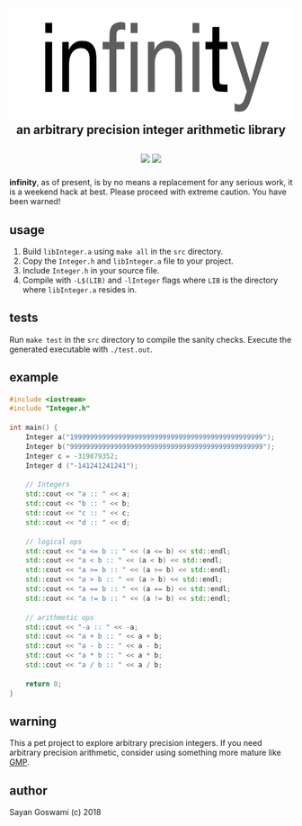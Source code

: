 <h2 align="center">
    <img src="https://github.com/Sayan98/infinity/blob/master/assets/logo.png" height=200 alt="infinity: an arbitrary precision integer arithmetic library">
    <br>an arbitrary precision integer arithmetic library<br>
<h2>

<h5 align="center">
<img src="https://forthebadge.com/images/badges/made-with-c-plus-plus.svg" height=30>
<img src="https://forthebadge.com/images/badges/you-didnt-ask-for-this.svg" height=30>
</h5>

**infinity**, as of present, is by no means a replacement for any serious work, it is a weekend hack at best. Please proceed with extreme caution. You have been warned!

## usage

1. Build `libInteger.a` using `make all` in the `src` directory.
2. Copy the `Integer.h` and `libInteger.a` file to your project.
3. Include `Integer.h` in your source file.
4. Compile with `-L$(LIB)` and `-lInteger` flags where `LIB` is the directory where `libInteger.a` resides in.


## tests

Run `make test` in the `src` directory to compile the sanity checks. Execute the generated executable with `./test.out`.


## example

```cpp
#include <iostream>
#include "Integer.h"

int main() {
    Integer a("199999999999999999999999999999999999999999999999");
    Integer b("999999999999999999999999999999999999999999999999");
    Integer c = -319879352;
    Integer d ("-141241241241");

    // Integers
    std::cout << "a :: " << a;
    std::cout << "b :: " << b;
    std::cout << "c :: " << c;
    std::cout << "d :: " << d;

    // logical ops
    std::cout << "a <= b :: " << (a <= b) << std::endl;
    std::cout << "a < b :: " << (a < b) << std::endl;
    std::cout << "a >= b :: " << (a >= b) << std::endl;
    std::cout << "a > b :: " << (a > b) << std::endl;
    std::cout << "a == b :: " << (a == b) << std::endl;
    std::cout << "a != b :: " << (a != b) << std::endl;

    // arithmetic ops
    std::cout << "-a :: " << -a;
    std::cout << "a + b :: " << a + b;
    std::cout << "a - b :: " << a - b;
    std::cout << "a * b :: " << a * b;
    std::cout << "a / b :: " << a / b;

    return 0;
}
```

## warning
This a pet project to explore arbitrary precision integers. If you need arbitrary precision arithmetic, consider using something more mature like [GMP](https://gmplib.org).


## author
Sayan Goswami (c) 2018


